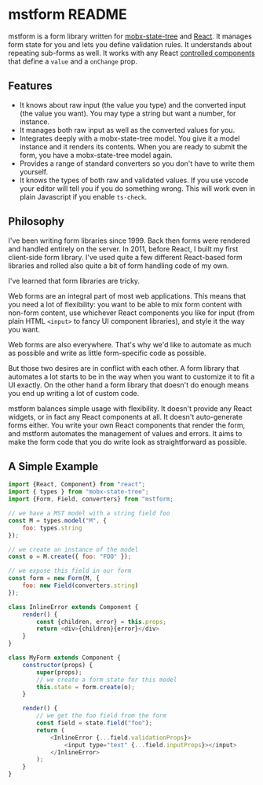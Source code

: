 # mstform README

mstform is a form library written for
[mobx-state-tree](https://github.com/mobxjs/mobx-state-tree) and
[React](https://reactjs.org/). It manages form state for you and lets you
define validation rules. It understands about repeating sub-forms as well. It
works with any React [controlled
components](https://reactjs.org/docs/forms.html) that define a `value` and a
`onChange` prop.

## Features

*   It knows about raw input (the value you type) and the converted input (the
    value you want). You may type a string but want a number, for instance.
*   It manages both raw input as well as the converted values for you.
*   Integrates deeply with a mobx-state-tree model. You give it a model
    instance and it renders its contents. When you are ready to submit the
    form, you have a mobx-state-tree model again.
*   Provides a range of standard converters so you don't have to write them
    yourself.
*   It knows the types of both raw and validated values. If you use vscode your
    editor will tell you if you do something wrong. This will work even in
    plain Javascript if you enable `ts-check`.

## Philosophy

I've been writing form libraries since 1999. Back then forms were rendered and
handled entirely on the server. In 2011, before React, I built my first
client-side form library. I've used quite a few different React-based form
libraries and rolled also quite a bit of form handling code of my own.

I've learned that form libraries are tricky.

Web forms are an integral part of most web applications. This means that you
need a lot of flexibility: you want to be able to mix form content with
non-form content, use whichever React components you like for input (from plain
HTML `<input>` to fancy UI component libraries), and style it the way you want.

Web forms are also everywhere. That's why we'd like to automate as much
as possible and write as little form-specific code as possible.

But those two desires are in conflict with each other. A form library that
automates a lot starts to be in the way when you want to customize it to fit
a UI exactly. On the other hand a form library that doesn't do enough means
you end up writing a lot of custom code.

mstform balances simple usage with flexibility. It doesn't provide any React
widgets, or in fact any React components at all. It doesn't auto-generate forms
either. You write your own React components that render the form, and mstform
automates the management of values and errors. It aims to make the form
code that you do write look as straightforward as possible.

## A Simple Example

```javascript
import {React, Component} from "react";
import { types } from "mobx-state-tree";
import {Form, Field, converters} from "mstform;

// we have a MST model with a string field foo
const M = types.model("M", {
    foo: types.string
});

// we create an instance of the model
const o = M.create({ foo: "FOO" });

// we expose this field in our form
const form = new Form(M, {
    foo: new Field(converters.string)
});

class InlineError extends Component {
    render() {
        const {children, error} = this.props;
        return <div>{children}{error}</div>
    }
}

class MyForm extends Component {
    constructor(props) {
        super(props);
        // we create a form state for this model
        this.state = form.create(o);
    }

    render() {
        // we get the foo field from the form
        const field = state.field("foo");
        return (
            <InlineError {...field.validationProps}>
                <input type="text" {...field.inputProps}></input>
            </InlineError>
        );
    }
}
```
